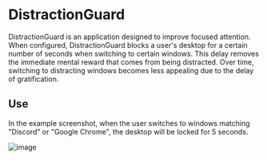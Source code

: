 # DistractionGuard
DistractionGuard is an application designed to improve focused attention. When configured, DistractionGuard blocks a user's desktop for a certain number of seconds when switching to certain windows. This delay removes the immediate mental reward that comes from being distracted. Over time, switching to distracting windows becomes less appealing due to the delay of gratification.

## Use

In the example screenshot, when the user switches to windows matching "Discord" or "Google Chrome", the desktop will be locked for 5 seconds.

![image](https://github.com/user-attachments/assets/dd0bd694-4b90-41d6-a46b-7bab2a2782a0)
